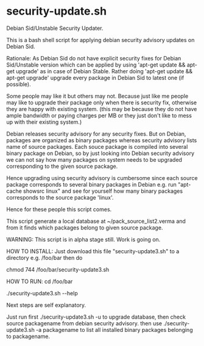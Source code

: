 # security-update.sh
Debian Sid/Unstable Security Updater. 

This is a bash shell script for applying debian security advisory updates on Debian Sid.

Rationale:
As Debian Sid do not have explicit security fixes for Debian Sid/Unstable version which can be applied by using 'apt-get update && apt-get upgrade' as in case of Debian Stable.
Rather doing 'apt-get update && apt-get upgrade' upgrade every package in Debian Sid to latest one (if possible).

Some people may like it but others may not.
Because just like me people may like to upgrade their package only when there is security fix, otherwise they are happy with existing system. (this may be because they do not have ample bandwidth or paying charges per MB or they just don't like to mess up with their existing system.)

Debian releases security advisory for any security fixes. But on Debian, packages are organized as binary packages whereas security advisory lists name of source packages.
Each souce package is compiled into several binary package on Debian, so by just looking into Debian security advisory we can not say how many packages on system needs to be upgraded corresponding to the given source package.

Hence upgrading using security advisory is cumbersome since each source package corresponds to several binary packages in Debian 
e.g. run "apt-cache showsrc linux"
and see for yourself how many binary packages corresponds to the source package 'linux'.

Hence for these people this script comes.

This script generate a local database at ~/pack_source_list2.verma and from it finds which packages belong to given source package.

WARNING: This script is in alpha stage still. Work is going on.

HOW TO INSTALL:
Just download this file "security-update3.sh" to a directory e.g. /foo/bar
then do

chmod 744 /foo/bar/security-update3.sh

HOW TO RUN:
cd /foo/bar

./security-update3.sh --help

Next steps are self explanatory.

Just run first ./security-update3.sh -u
to upgrade database,
then check source packagename from debian security advisory.
then use 
./security-update3.sh -a packagename 
to list all installed binary packages belonging to packagename. 

